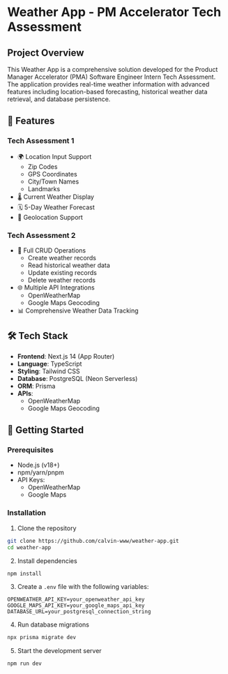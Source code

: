 # Weather App - PM Accelerator Tech Assessment

## Project Overview

This Weather App is a comprehensive solution developed for the Product Manager Accelerator (PMA) Software Engineer Intern Tech Assessment. The application provides real-time weather information with advanced features including location-based forecasting, historical weather data retrieval, and database persistence.

## 🌟 Features

### Tech Assessment 1

- 🌍 Location Input Support
  - Zip Codes
  - GPS Coordinates
  - City/Town Names
  - Landmarks
- 🌡️ Current Weather Display
- 🗓️ 5-Day Weather Forecast
- 📍 Geolocation Support

### Tech Assessment 2

- 💾 Full CRUD Operations
  - Create weather records
  - Read historical weather data
  - Update existing records
  - Delete weather records
- 🌐 Multiple API Integrations
  - OpenWeatherMap
  - Google Maps Geocoding
- 📊 Comprehensive Weather Data Tracking

## 🛠 Tech Stack

- **Frontend**: Next.js 14 (App Router)
- **Language**: TypeScript
- **Styling**: Tailwind CSS
- **Database**: PostgreSQL (Neon Serverless)
- **ORM**: Prisma
- **APIs**:
  - OpenWeatherMap
  - Google Maps Geocoding

## 🚀 Getting Started

### Prerequisites

- Node.js (v18+)
- npm/yarn/pnpm
- API Keys:
  - OpenWeatherMap
  - Google Maps

### Installation

1. Clone the repository

```bash
git clone https://github.com/calvin-www/weather-app.git
cd weather-app
```

2. Install dependencies

```bash
npm install
```

3. Create a `.env` file with the following variables:

```
OPENWEATHER_API_KEY=your_openweather_api_key
GOOGLE_MAPS_API_KEY=your_google_maps_api_key
DATABASE_URL=your_postgresql_connection_string
```

4. Run database migrations

```bash
npx prisma migrate dev
```

5. Start the development server

```bash
npm run dev
```
